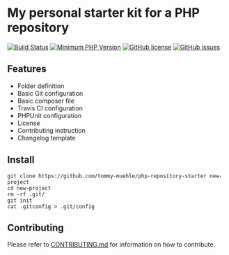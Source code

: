 # My personal starter kit for a PHP repository

[![Build Status](https://img.shields.io/badge/build-passing-brightgreen.svg)]()
[![Minimum PHP Version](https://img.shields.io/badge/php-%3E%3D%205.6-8892BF.svg?style=flat-square)](https://php.net/)
[![GitHub license](https://img.shields.io/badge/license-MIT-blue.svg)](https://raw.githubusercontent.com/tommy-muehle/php-repository-starter/master/LICENSE)
[![GitHub issues](https://img.shields.io/github/issues/tommy-muehle/php-repository-starter.svg)](https://github.com/php-repository-starter/issues)

## Features

* Folder definition
* Basic Git configuration
* Basic composer file 
* Travis CI configuration
* PHPUnit configuration
* License
* Contributing instruction
* Changelog template

## Install

```
git clone https://github.com/tommy-muehle/php-repository-starter new-project
cd new-project
rm -rf .git/
git init
cat .gitconfig > .git/config
```

## Contributing

Please refer to [CONTRIBUTING.md](CONTRIBUTING.md) for information on how to contribute.
